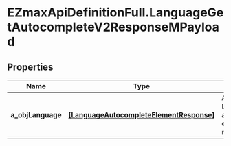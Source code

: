 # EZmaxApiDefinitionFull.LanguageGetAutocompleteV2ResponseMPayload

## Properties

Name | Type | Description | Notes
------------ | ------------- | ------------- | -------------
**a_objLanguage** | [**[LanguageAutocompleteElementResponse]**](LanguageAutocompleteElementResponse.md) | An array of Language autocomplete element response. | 


